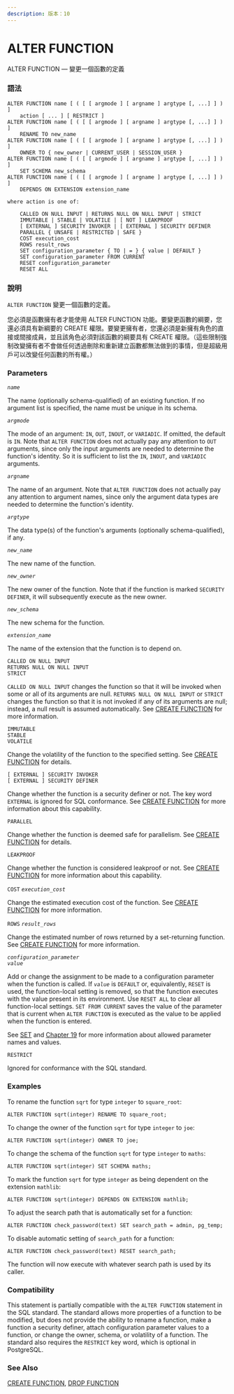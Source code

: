 ```yaml
---
description: 版本：10
---
```


# ALTER FUNCTION

ALTER FUNCTION — 變更一個函數的定義

### 語法

```text
ALTER FUNCTION name [ ( [ [ argmode ] [ argname ] argtype [, ...] ] ) ]
    action [ ... ] [ RESTRICT ]
ALTER FUNCTION name [ ( [ [ argmode ] [ argname ] argtype [, ...] ] ) ]
    RENAME TO new_name
ALTER FUNCTION name [ ( [ [ argmode ] [ argname ] argtype [, ...] ] ) ]
    OWNER TO { new_owner | CURRENT_USER | SESSION_USER }
ALTER FUNCTION name [ ( [ [ argmode ] [ argname ] argtype [, ...] ] ) ]
    SET SCHEMA new_schema
ALTER FUNCTION name [ ( [ [ argmode ] [ argname ] argtype [, ...] ] ) ]
    DEPENDS ON EXTENSION extension_name

where action is one of:

    CALLED ON NULL INPUT | RETURNS NULL ON NULL INPUT | STRICT
    IMMUTABLE | STABLE | VOLATILE | [ NOT ] LEAKPROOF
    [ EXTERNAL ] SECURITY INVOKER | [ EXTERNAL ] SECURITY DEFINER
    PARALLEL { UNSAFE | RESTRICTED | SAFE }
    COST execution_cost
    ROWS result_rows
    SET configuration_parameter { TO | = } { value | DEFAULT }
    SET configuration_parameter FROM CURRENT
    RESET configuration_parameter
    RESET ALL
```

### 說明

`ALTER FUNCTION` 變更一個函數的定義。

您必須是函數擁有者才能使用 ALTER FUNCTION 功能。要變更函數的綱要，您還必須具有新綱要的 CREATE 權限。要變更擁有者，您還必須是新擁有角色的直接或間接成員，並且該角色必須對該函數的綱要具有 CREATE 權限。（這些限制強制改變擁有者不會做任何透過刪除和重新建立函數都無法做到的事情，但是超級用戶可以改變任何函數的所有權。）

### Parameters

_`name`_

The name \(optionally schema-qualified\) of an existing function. If no argument list is specified, the name must be unique in its schema.

_`argmode`_

The mode of an argument: `IN`, `OUT`, `INOUT`, or `VARIADIC`. If omitted, the default is `IN`. Note that `ALTER FUNCTION` does not actually pay any attention to `OUT` arguments, since only the input arguments are needed to determine the function's identity. So it is sufficient to list the `IN`, `INOUT`, and `VARIADIC` arguments.

_`argname`_

The name of an argument. Note that `ALTER FUNCTION` does not actually pay any attention to argument names, since only the argument data types are needed to determine the function's identity.

_`argtype`_

The data type\(s\) of the function's arguments \(optionally schema-qualified\), if any.

_`new_name`_

The new name of the function.

_`new_owner`_

The new owner of the function. Note that if the function is marked `SECURITY DEFINER`, it will subsequently execute as the new owner.

_`new_schema`_

The new schema for the function.

_`extension_name`_

The name of the extension that the function is to depend on.

`CALLED ON NULL INPUT`  
`RETURNS NULL ON NULL INPUT`  
`STRICT`

`CALLED ON NULL INPUT` changes the function so that it will be invoked when some or all of its arguments are null. `RETURNS NULL ON NULL INPUT` or `STRICT` changes the function so that it is not invoked if any of its arguments are null; instead, a null result is assumed automatically. See [CREATE FUNCTION](https://www.postgresql.org/docs/10/static/sql-createfunction.html) for more information.

`IMMUTABLE`  
`STABLE`  
`VOLATILE`

Change the volatility of the function to the specified setting. See [CREATE FUNCTION](https://www.postgresql.org/docs/10/static/sql-createfunction.html) for details.

`[ EXTERNAL ] SECURITY INVOKER`  
`[ EXTERNAL ] SECURITY DEFINER`

Change whether the function is a security definer or not. The key word `EXTERNAL` is ignored for SQL conformance. See [CREATE FUNCTION](https://www.postgresql.org/docs/10/static/sql-createfunction.html) for more information about this capability.

`PARALLEL`

Change whether the function is deemed safe for parallelism. See [CREATE FUNCTION](https://www.postgresql.org/docs/10/static/sql-createfunction.html) for details.

`LEAKPROOF`

Change whether the function is considered leakproof or not. See [CREATE FUNCTION](https://www.postgresql.org/docs/10/static/sql-createfunction.html) for more information about this capability.

`COST` _`execution_cost`_

Change the estimated execution cost of the function. See [CREATE FUNCTION](https://www.postgresql.org/docs/10/static/sql-createfunction.html) for more information.

`ROWS` _`result_rows`_

Change the estimated number of rows returned by a set-returning function. See [CREATE FUNCTION](https://www.postgresql.org/docs/10/static/sql-createfunction.html) for more information.

_`configuration_parameter`_  
_`value`_

Add or change the assignment to be made to a configuration parameter when the function is called. If _`value`_ is `DEFAULT` or, equivalently, `RESET` is used, the function-local setting is removed, so that the function executes with the value present in its environment. Use `RESET ALL` to clear all function-local settings. `SET FROM CURRENT` saves the value of the parameter that is current when `ALTER FUNCTION` is executed as the value to be applied when the function is entered.

See [SET](https://www.postgresql.org/docs/10/static/sql-set.html) and [Chapter 19](https://www.postgresql.org/docs/10/static/runtime-config.html) for more information about allowed parameter names and values.

`RESTRICT`

Ignored for conformance with the SQL standard.

### Examples

To rename the function `sqrt` for type `integer` to `square_root`:

```text
ALTER FUNCTION sqrt(integer) RENAME TO square_root;
```

To change the owner of the function `sqrt` for type `integer` to `joe`:

```text
ALTER FUNCTION sqrt(integer) OWNER TO joe;
```

To change the schema of the function `sqrt` for type `integer` to `maths`:

```text
ALTER FUNCTION sqrt(integer) SET SCHEMA maths;
```

To mark the function `sqrt` for type `integer` as being dependent on the extension `mathlib`:

```text
ALTER FUNCTION sqrt(integer) DEPENDS ON EXTENSION mathlib;
```

To adjust the search path that is automatically set for a function:

```text
ALTER FUNCTION check_password(text) SET search_path = admin, pg_temp;
```

To disable automatic setting of `search_path` for a function:

```text
ALTER FUNCTION check_password(text) RESET search_path;
```

The function will now execute with whatever search path is used by its caller.

### Compatibility

This statement is partially compatible with the `ALTER FUNCTION` statement in the SQL standard. The standard allows more properties of a function to be modified, but does not provide the ability to rename a function, make a function a security definer, attach configuration parameter values to a function, or change the owner, schema, or volatility of a function. The standard also requires the `RESTRICT` key word, which is optional in PostgreSQL.

### See Also

[CREATE FUNCTION](create-function.md), [DROP FUNCTION](drop-function.md)


